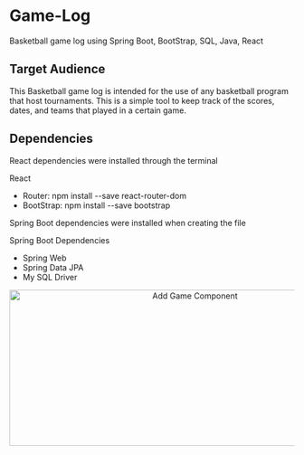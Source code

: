 # Game-Log
Basketball game log using Spring Boot, BootStrap, SQL, Java, React 

<h2>Target Audience</h2>
This Basketball game log is intended for the use of any basketball program that host tournaments. This is a simple tool to keep track of the scores, dates, and teams that played in a certain game. 

<h2>Dependencies</h2>
<p>React dependencies were installed through the terminal</p>
<label>React</label>
<ul>
  <li>Router: npm install --save react-router-dom</li>
  <li>BootStrap: npm install --save bootstrap</li>
</ul>
<p>Spring Boot dependencies were installed when creating the file</p>
<label>Spring Boot Dependencies</label>
<ul>
  <li>Spring Web</li>
  <li>Spring Data JPA</li>
  <li>My SQL Driver</li>
</ul>

<div align="center">
<img src="https://live.staticflickr.com/65535/51282977971_d86a5a4022_z.jpg" width="640" height="276" alt="Add Game Component">
</div>

